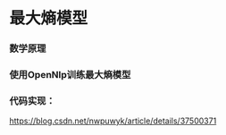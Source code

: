 最大熵模型
====
### 数学原理

### 使用OpenNlp训练最大熵模型

### 代码实现：

https://blog.csdn.net/nwpuwyk/article/details/37500371
